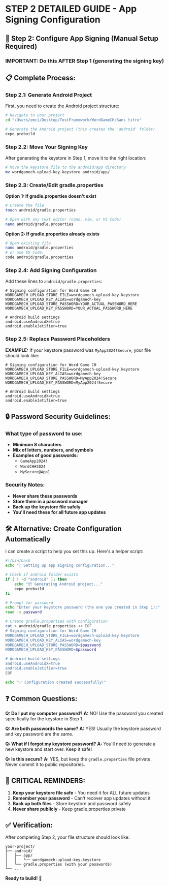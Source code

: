 # STEP 2 DETAILED GUIDE - App Signing Configuration

## 🔐 Step 2: Configure App Signing (Manual Setup Required)

### **IMPORTANT: Do this AFTER Step 1 (generating the signing key)**

## 📋 **Complete Process:**

### **Step 2.1: Generate Android Project**
First, you need to create the Android project structure:

```bash
# Navigate to your project
cd "/Users/emci/Desktop/TestFramework/WordGameCH/Sans titre"

# Generate the Android project (this creates the 'android' folder)
expo prebuild
```

### **Step 2.2: Move Your Signing Key**
After generating the keystore in Step 1, move it to the right location:

```bash
# Move the keystore file to the android/app directory
mv wordgamech-upload-key.keystore android/app/
```

### **Step 2.3: Create/Edit gradle.properties**

**Option 1: If gradle.properties doesn't exist**
```bash
# Create the file
touch android/gradle.properties

# Open with any text editor (nano, vim, or VS Code)
nano android/gradle.properties
```

**Option 2: If gradle.properties already exists**
```bash
# Open existing file
nano android/gradle.properties
# or use VS Code:
code android/gradle.properties
```

### **Step 2.4: Add Signing Configuration**
Add these lines to `android/gradle.properties`:

```properties
# Signing configuration for Word Game CH
WORDGAMECH_UPLOAD_STORE_FILE=wordgamech-upload-key.keystore
WORDGAMECH_UPLOAD_KEY_ALIAS=wordgamech-key
WORDGAMECH_UPLOAD_STORE_PASSWORD=YOUR_ACTUAL_PASSWORD_HERE
WORDGAMECH_UPLOAD_KEY_PASSWORD=YOUR_ACTUAL_PASSWORD_HERE

# Android build settings
android.useAndroidX=true
android.enableJetifier=true
```

### **Step 2.5: Replace Password Placeholders**

**EXAMPLE:**
If your keystore password was `MyApp2024!Secure`, your file should look like:

```properties
# Signing configuration for Word Game CH
WORDGAMECH_UPLOAD_STORE_FILE=wordgamech-upload-key.keystore
WORDGAMECH_UPLOAD_KEY_ALIAS=wordgamech-key
WORDGAMECH_UPLOAD_STORE_PASSWORD=MyApp2024!Secure
WORDGAMECH_UPLOAD_KEY_PASSWORD=MyApp2024!Secure

# Android build settings
android.useAndroidX=true
android.enableJetifier=true
```

## 🔒 **Password Security Guidelines:**

### **What type of password to use:**
- **Minimum 8 characters**
- **Mix of letters, numbers, and symbols**
- **Examples of good passwords:**
  - `GameApp2024!`
  - `WordCH#2024`
  - `MySecure@App1`

### **Security Notes:**
- **Never share these passwords**
- **Store them in a password manager**
- **Back up the keystore file safely**
- **You'll need these for all future app updates**

## 🛠️ **Alternative: Create Configuration Automatically**

I can create a script to help you set this up. Here's a helper script:

```bash
#!/bin/bash
echo "🔐 Setting up app signing configuration..."

# Check if android folder exists
if [ ! -d "android" ]; then
    echo "📦 Generating Android project..."
    expo prebuild
fi

# Prompt for password
echo "Enter your keystore password (the one you created in Step 1):"
read -s password

# Create gradle.properties with configuration
cat > android/gradle.properties << EOF
# Signing configuration for Word Game CH
WORDGAMECH_UPLOAD_STORE_FILE=wordgamech-upload-key.keystore
WORDGAMECH_UPLOAD_KEY_ALIAS=wordgamech-key
WORDGAMECH_UPLOAD_STORE_PASSWORD=$password
WORDGAMECH_UPLOAD_KEY_PASSWORD=$password

# Android build settings
android.useAndroidX=true
android.enableJetifier=true
EOF

echo "✅ Configuration created successfully!"
```

## ❓ **Common Questions:**

**Q: Do I put my computer password?**
**A:** NO! Use the password you created specifically for the keystore in Step 1.

**Q: Are both passwords the same?**
**A:** YES! Usually the keystore password and key password are the same.

**Q: What if I forgot my keystore password?**
**A:** You'll need to generate a new keystore and start over. Keep it safe!

**Q: Is this secure?**
**A:** YES, but keep the `gradle.properties` file private. Never commit it to public repositories.

## 🚨 **CRITICAL REMINDERS:**

1. **Keep your keystore file safe** - You need it for ALL future updates
2. **Remember your password** - Can't recover app updates without it  
3. **Back up both files** - Store keystore and password safely
4. **Never share publicly** - Keep gradle.properties private

## ✅ **Verification:**
After completing Step 2, your file structure should look like:
```
your-project/
├── android/
│   ├── app/
│   │   └── wordgamech-upload-key.keystore
│   └── gradle.properties (with your passwords)
└── ...
```

**Ready to build!** 🚀

